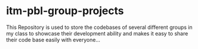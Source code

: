 # itm-pbl-group-projects
This Repository is used to store the codebases of several different groups in my class to showcase their development ability and makes it easy to share their code base easily with everyone...
